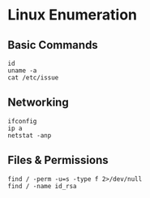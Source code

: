 # Linux Enumeration

## Basic Commands

```shell
id
uname -a
cat /etc/issue
```

## Networking

```shell
ifconfig
ip a
netstat -anp
```

## Files & Permissions

```shell
find / -perm -u=s -type f 2>/dev/null
find / -name id_rsa
```
